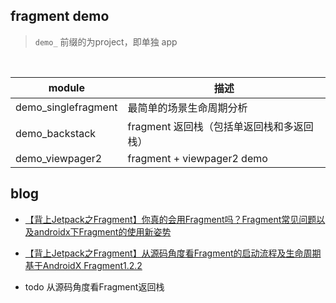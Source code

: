 ##  fragment demo

> `demo_` 前缀的为project，即单独 app

<br>

| module | 描述                |
|----------------------|-----------------------------|
| demo\_singlefragment | 最简单的场景生命周期分析                |
| demo\_backstack      | fragment 返回栈（包括单返回栈和多返回栈）      |
| demo\_viewpager2     | fragment \+ viewpager2 demo |


## blog

- [【背上Jetpack之Fragment】你真的会用Fragment吗？Fragment常见问题以及androidx下Fragment的使用新姿势](https://juejin.im/post/5e5cd8686fb9a07cbc269d10)

- [【背上Jetpack之Fragment】从源码角度看Fragment的启动流程及生命周期 基于AndroidX Fragment1.2.2](https://juejin.im/post/5e67523551882549003d2c4f)

- todo 从源码角度看Fragment返回栈